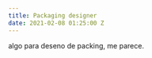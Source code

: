 ```yaml
---
title: Packaging designer
date: 2021-02-08 01:25:00 Z
---
```


algo para deseno de packing, me parece. 